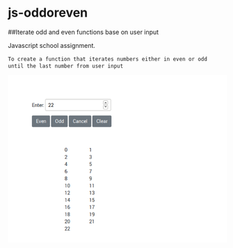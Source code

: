 # js-oddoreven
##Iterate odd and even functions base on user input

Javascript school assignment.

    To create a function that iterates numbers either in even or odd
    until the last number from user input
    
![](output.png)
